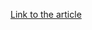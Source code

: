 [Link to the article](https://posts.specterops.io/unwrapping-bloodhound-v6-3-with-impact-analysis-acb44b5f0731?source=rss----f05f8696e3cc---4)
